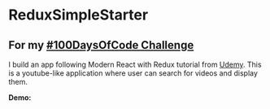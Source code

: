 # ReduxSimpleStarter

## For my [#100DaysOfCode Challenge](https://github.com/izabelka/100-days-of-code)


I build an app following Modern React with Redux tutorial from [Udemy](https://www.udemy.com/).
This is a youtube-like application where user can search for videos and display them.

**Demo:**
